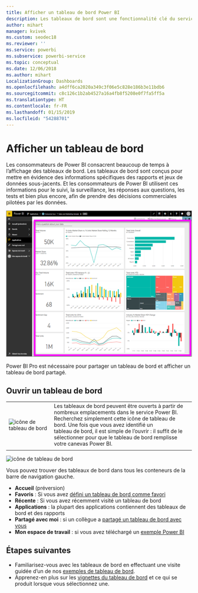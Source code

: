 ```yaml
---
title: Afficher un tableau de bord Power BI
description: Les tableaux de bord sont une fonctionnalité clé du service Power BI ; découvrez comment ouvrir et afficher un tableau de bord.
author: mihart
manager: kvivek
ms.custom: seodec18
ms.reviewer: ''
ms.service: powerbi
ms.subservice: powerbi-service
ms.topic: conceptual
ms.date: 12/06/2018
ms.author: mihart
LocalizationGroup: Dashboards
ms.openlocfilehash: a4dff6ca2020a349c3f06e5c828e186b3e11bdb6
ms.sourcegitcommit: c8c126c1b2ab4527a16a4fb8f5208e0f7fa5ff5a
ms.translationtype: HT
ms.contentlocale: fr-FR
ms.lasthandoff: 01/15/2019
ms.locfileid: "54288701"
---
```

# <a name="view-a-dashboard"></a>Afficher un tableau de bord
Les consommateurs de Power BI consacrent beaucoup de temps à l’affichage des tableaux de bord. Les tableaux de bord sont conçus pour mettre en évidence des informations spécifiques des rapports et jeux de données sous-jacents. Et les consommateurs de Power BI utilisent ces informations pour le suivi, la surveillance, les réponses aux questions, les tests et bien plus encore, afin de prendre des décisions commerciales pilotées par les données.

![tableau de bord](media/end-user-dashboard-open/power-bi-new-dash.png)


Power BI Pro est nécessaire pour partager un tableau de bord et afficher un tableau de bord partagé.

## <a name="open-a-dashboard"></a>Ouvrir un tableau de bord



|              |         |
|------------|--------------------------------|
|![icône de tableau de bord](media/end-user-dashboard-open/power-bi-dashboard-icon.png)      |Les tableaux de bord peuvent être ouverts à partir de nombreux emplacements dans le service Power BI. <br> Recherchez simplement cette icône de tableau de bord. Une fois que vous avez identifié un <br>tableau de bord, il est simple de l’ouvrir : il suffit de le sélectionner pour que le tableau de bord remplisse <br>votre canevas Power BI. |
|                    |          |

![icône de tableau de bord](media/end-user-dashboard-open/opendash.gif)


Vous pouvez trouver des tableaux de bord dans tous les conteneurs de la barre de navigation gauche. 
- **Accueil** (préversion)
- **Favoris** : Si vous avez [défini un tableau de bord comme favori](end-user-favorite.md)
- **Récente** : Si vous avez récemment visité un tableau de bord
- **Applications** : la plupart des applications contiennent des tableaux de bord et des rapports
- **Partagé avec moi** : si un collègue a [partagé un tableau de bord avec vous](end-user-shared-with-me.md)
- **Mon espace de travail** : si vous avez téléchargé un [exemple Power BI](../sample-datasets.md)


## <a name="next-steps"></a>Étapes suivantes
* Familiarisez-vous avec les tableaux de bord en effectuant une visite guidée d’un de nos [exemples de tableau de bord](../sample-tutorial-connect-to-the-samples.md).
* Apprenez-en plus sur les [vignettes du tableau de bord](end-user-tiles.md) et ce qui se produit lorsque vous sélectionnez une.